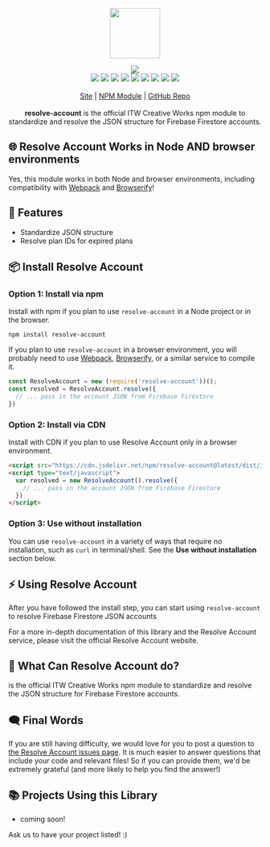 <p align="center">
  <a href="https://itwcreativeworks.com">
    <img src="https://cdn.itwcreativeworks.com/assets/itw-creative-works/images/logo/itw-creative-works-brandmark-black-x.svg" width="100px">
  </a>
</p>

<p align="center">
  <img src="https://img.shields.io/github/package-json/v/itw-creative-works/resolve-account.svg">
  <br>
  <img src="https://img.shields.io/librariesio/release/npm/resolve-account.svg">
  <img src="https://img.shields.io/bundlephobia/min/resolve-account.svg">
  <img src="https://img.shields.io/codeclimate/maintainability-percentage/itw-creative-works/resolve-account.svg">
  <img src="https://img.shields.io/npm/dm/resolve-account.svg">
  <img src="https://img.shields.io/node/v/resolve-account.svg">
  <img src="https://img.shields.io/website/https/itwcreativeworks.com.svg">
  <img src="https://img.shields.io/github/license/itw-creative-works/resolve-account.svg">
  <img src="https://img.shields.io/github/contributors/itw-creative-works/resolve-account.svg">
  <img src="https://img.shields.io/github/last-commit/itw-creative-works/resolve-account.svg">
  <br>
  <br>
  <a href="https://itwcreativeworks.com">Site</a> | <a href="https://www.npmjs.com/package/resolve-account">NPM Module</a> | <a href="https://github.com/resolve-account/resolve-account">GitHub Repo</a>
  <br>
  <br>
  <strong>resolve-account</strong> is the official ITW Creative Works npm module to standardize and resolve the JSON structure for Firebase Firestore accounts.
</p>

## 🌐 Resolve Account Works in Node AND browser environments
Yes, this module works in both Node and browser environments, including compatibility with [Webpack](https://www.npmjs.com/package/webpack) and [Browserify](https://www.npmjs.com/package/browserify)!

## 🦄 Features
* Standardize JSON structure
* Resolve plan IDs for expired plans

## 📦 Install Resolve Account
### Option 1: Install via npm
Install with npm if you plan to use `resolve-account` in a Node project or in the browser.
```shell
npm install resolve-account
```
If you plan to use `resolve-account` in a browser environment, you will probably need to use [Webpack](https://www.npmjs.com/package/webpack), [Browserify](https://www.npmjs.com/package/browserify), or a similar service to compile it.

```js
const ResolveAccount = new (require('resolve-account'))();
const resolved = ResolveAccount.resolve({
  // ... pass in the account JSON from Firebase Firestore
})
```

### Option 2: Install via CDN
Install with CDN if you plan to use Resolve Account only in a browser environment.
```html
<script src="https://cdn.jsdelivr.net/npm/resolve-account@latest/dist/index.min.js"></script>
<script type="text/javascript">
  var resolved = new ResolveAccount().resolve({
    // ... pass in the account JSON from Firebase Firestore
  })
</script>
```

### Option 3: Use without installation
You can use `resolve-account` in a variety of ways that require no installation, such as `curl` in terminal/shell. See the **Use without installation** section below.

## ⚡️ Using Resolve Account
After you have followed the install step, you can start using `resolve-account` to resolve Firebase Firestore JSON accounts

For a more in-depth documentation of this library and the Resolve Account service, please visit the official Resolve Account website.

## 📝 What Can Resolve Account do?
is the official ITW Creative Works npm module to standardize and resolve the JSON structure for Firebase Firestore accounts.

## 🗨️ Final Words
If you are still having difficulty, we would love for you to post
a question to [the Resolve Account issues page](https://github.com/resolve-account/resolve-account/issues). It is much easier to answer questions that include your code and relevant files! So if you can provide them, we'd be extremely grateful (and more likely to help you find the answer!)

## 📚 Projects Using this Library
* coming soon!

Ask us to have your project listed! :)
